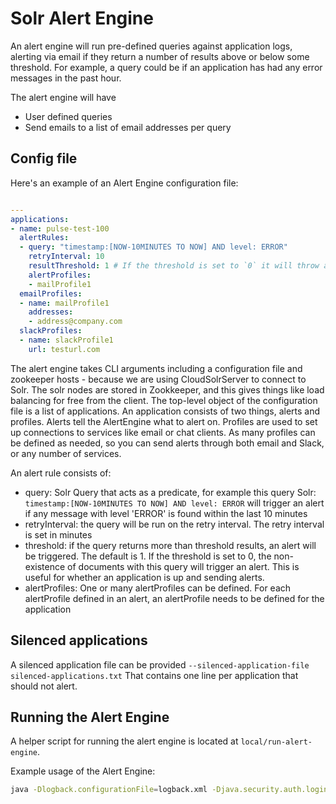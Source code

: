 # Solr Alert Engine
An alert engine will run pre-defined queries against application logs, alerting via email if they
return a number of results above or below some threshold. For example, a query could be if an
application has had any error messages in the past hour.

The alert engine will have
- User defined queries
- Send emails to a list of email addresses per query

## Config file
Here's an example of an Alert Engine configuration file:


```yaml

---
applications:
- name: pulse-test-100
  alertRules:
  - query: "timestamp:[NOW-10MINUTES TO NOW] AND level: ERROR"
    retryInterval: 10
    resultThreshold: 1 # If the threshold is set to `0` it will throw an alert if no results are returned
    alertProfiles:
    - mailProfile1
  emailProfiles:
  - name: mailProfile1
    addresses:
    - address@company.com
  slackProfiles:
  - name: slackProfile1
    url: testurl.com

```
The alert engine takes CLI arguments including a configuration file and zookeeper hosts - because we
 are using CloudSolrServer to connect to Solr. The solr nodes are stored in Zookkeeper, and this 
 gives things like load balancing for free from the client.
The top-level object of the configuration file is a list of applications.
An application consists of two things, alerts and profiles. Alerts tell the AlertEngine what to 
alert on. Profiles are used to set up connections to services like email or chat clients. As many 
profiles can be defined as needed, so you can send alerts through both email and Slack, or any 
number of services. 

An alert rule consists of:

- query: Solr Query that acts as a predicate, for example this query Solr: 
`timestamp:[NOW-10MINUTES TO NOW] AND level: ERROR` will trigger an alert if any message with level
 'ERROR' is found within the last 10 minutes
- retryInterval: the query will be run on the retry interval. The retry interval is set in minutes
- threshold: if the query returns more than threshold results, an alert will be triggered. The 
default is 1. If the threshold is set to 0, the non-existence of documents with this query will 
trigger an alert. This is useful for whether an application is up and sending alerts.
- alertProfiles: One or many alertProfiles can be defined. For each alertProfile defined in an 
alert, an alertProfile needs to be defined for the application

## Silenced applications
A silenced application file can be provided `--silenced-application-file silenced-applications.txt`
That contains one line per application that should not alert.

## Running the Alert Engine
A helper script for running the alert engine is located at `local/run-alert-engine`.

Example usage of the Alert Engine:
```bash
java -Dlogback.configurationFile=logback.xml -Djava.security.auth.login.config=jaas.conf -cp <path-to-alert-engine-assembly> io.phdata.pulse.alertengine.AlertEngineMain --daemonize --zk-hosts master1.valhalla.phdata.io:2181/solr --smtp-server smtp.gmail.com --smtp-user user@company.com --smtp-port 25 --conf example-configs/alert-engine/alert-engine.yml --silenced-application-file silenced-applications.txt
```